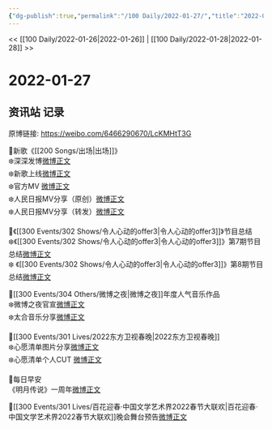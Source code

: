 ```yaml
---
{"dg-publish":true,"permalink":"/100 Daily/2022-01-27/","title":"2022-01-27","created":"2022-12-22T16:16:25.000+08:00","updated":"2023-01-09T17:24:41.909+08:00"}
---
```



<< [[100 Daily/2022-01-26\|2022-01-26]] | [[100 Daily/2022-01-28\|2022-01-28]] >>

# 2022-01-27

## 资讯站 记录

原博链接: https://weibo.com/6466290670/LcKMHtT3G

🌟新歌《[[200 Songs/出场\|出场]]》  
❄️深深发博[微博正文](https://m.weibo.cn/6466290670/4730221061737968)  
❄️新歌上线[微博正文](https://m.weibo.cn/6466290670/4730045257483023)  
❄️官方MV [微博正文](https://m.weibo.cn/6466290670/4730192986374706)  
❄️人民日报MV分享（原创）[微博正文](https://m.weibo.cn/6466290670/4730297126753107)  
❄️人民日报MV分享（转发）[微博正文](https://m.weibo.cn/6466290670/4730297365825883)

🌟️《[[300 Events/302 Shows/令人心动的offer3\|令人心动的offer3]]》节目总结  
❄️《[[300 Events/302 Shows/令人心动的offer3\|令人心动的offer3]]》第7期节目总结[微博正文](https://m.weibo.cn/6466290670/4730386318362636)  
❄️ 《[[300 Events/302 Shows/令人心动的offer3\|令人心动的offer3]]》第8期节目总结[微博正文](https://m.weibo.cn/6466290670/4730389517835500)

🌟[[300 Events/304 Others/微博之夜\|微博之夜]]年度人气音乐作品  
❄️微博之夜官宣[微博正文](https://m.weibo.cn/6466290670/4730293020001801)  
❄️太合音乐分享[微博正文](https://m.weibo.cn/6466290670/4730340805182549)

🌟[[300 Events/301 Lives/2022东方卫视春晚\|2022东方卫视春晚]]  
❄️心愿清单图片分享[微博正文](https://m.weibo.cn/6466290670/4730212661068677)  
❄️心愿清单个人CUT [微博正文](https://m.weibo.cn/6466290670/4730227760562265)

🌟每日早安  
《明月传说》一周年[微博正文](https://m.weibo.cn/6466290670/4730161380985765)

🌟[[300 Events/301 Lives/百花迎春·中国文学艺术界2022春节大联欢\|百花迎春·中国文学艺术界2022春节大联欢]]晚会舞台预告[微博正文](https://m.weibo.cn/6466290670/4730367133356178)
